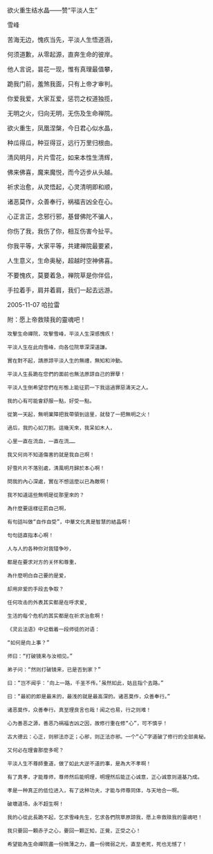 欲火重生结水晶——赞“平淡人生”

雪峰


苦海无边，愧疚当先，平淡人生悟道涵，

何须道歉，从零起源，直奔生命的彼岸。

他人言说，昙花一现，惟有真理最值攀，

跪我门前，羞煞我面，只有上帝才审判。

你爱我爱，大家互爱，惩罚之权道独揽，

无明之火，归向无明，无伤及生命禅院。

欲火重生，凤凰涅槃，今日君心似水晶，

种瓜得瓜，种豆得豆，远行万里归根由。

清风明月，片片雪花，如来本性生清辉，

佛来佛喜，魔来魔悦，而今迈步从头越。

祈求治愈，从灵悟起，心灵清明即和顺，

诸恶莫作，众善奉行，祸福吉凶全在心。

心正言正，念邪行邪，基督佛陀不骗人，

你伤了我，我伤了你，相互伤害今扯平。

你我平等，大家平等，共建禅院最要紧，

人生意义，生命奥秘，超越时空神佛喜。

不要愧疚，莫要着急，禅院草是你伴侣，

手拉着手，肩并着肩，我们一起去远游。

2005-11-07 哈拉雷


附：愿上帝救赎我的靈魂吧！

    攻擊生命禪院，攻擊雪峰，平淡人生深感愧疚！

    平淡人生在此向雪峰，向各位院草深深道謙。

    實在對不起，請原諒平淡人生的無禮，無知和沖動。

    平淡人生長跪在您們的面前也無法原諒自己的罪孽！

    平淡人生倒希望您們在形態上能征罰一下我這過罪惡濤天之人。

    我的心有可能會舒服一點，好受一點。

    從第一天起，無明業障把我帶領到這里，就發了一把無明之火！

    過后，我的心如刀割。這幾天來，我呆如木人，

    心里一直在流血，一直在流……

    我又何尚不知道傷害的就是我自己啊！

    好雪片片不落別處，清風明月歸於本心啊！

    問我的內心深處，實在不想這麼以已為敵啊！

    我不知道這些無明是從那里來的？

    為什麼要這樣征罰自己啊，

    有句話叫做“自作自受”，中華文化真是智慧的結晶啊！

    句句話直指本心啊！

    人与人的各种你对我错争吵，

    都是在要求对方的关怀和尊重，

    為什麼明白自己要的是爱，

    却用非爱的手段去争取？

    任何攻击的外表其实都是在呼求爱,

    生活的每个危机的其实都是在祈求治愈啊！

    《灵云法语》中记载着一段师徒的对语：

    “如何是向上事？”

    师曰：“打破镜来与汝相见。”

    弟子问：“然则打破镜来，已是否到家？”

    曰：“岂不闻乎：‘向上一路，千圣不传。’虽然如此，姑且指个去路。”

    曰：“最初的即是最末的，最浅的就是最高深的。诸恶莫作，众善奉行。”

    诸恶莫作，众善奉行。真至理良言也哉！闻之也易，行之则难！

    心为善恶之源，善恶乃祸福吉凶之因，故修行重在修“心”，可不慎乎！

    古大德云：心正，则邪法亦正；心邪，则正法亦邪。一个“心”字道破了修行的全部奥秘。

    又何必在理會那麼多呢？

    平淡人生不尊師重道，做了如此大逆不道的事，是為大不孝啊！

    有了真孝，才能尊师，尊师然后能明理，明理然后能正心诚意，正心诚意则道基乃成。

    孝是一种真正的低位进入，有了这种功夫，才能与师尊同体，与天地合一啊。

    破壞道场，永不超生啊！

    我的心從此長跪不起，乞求雪峰先生，乞求各們院草原諒我，愿上帝救赎我的靈魂吧！

    我只要回一顆赤子之心，要回一顆正知，正覺，正受之心！

    希望能為生命禪院盡一份微薄之力，盡一份微弱之光，直至老死，死也无憾了！



